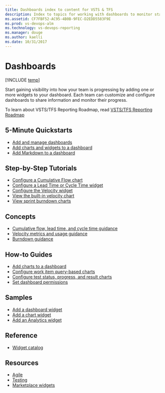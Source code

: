 ```yaml
---
title: Dashboards index to content for VSTS & TFS  
description: Index to topics for working with dashboards to monitor status and trends in VSTS and Team Foundation Server (TFS)  
ms.assetid: CF7FBF52-AC95-4B0B-9FEC-D2EDD5583F9E
ms.prod: vs-devops-alm
ms.technology: vs-devops-reporting
ms.manager: douge
ms.author: kaelli
ms.date: 10/31/2017
---
```


# Dashboards 

[!INCLUDE [temp](../../_shared/version-vsts-tfs-all-versions.md)]


Start gaining visibility into how your team is progressing by adding one or more widgets to your dashboard. Each team can customize and configure dashboards to share information and monitor their progress. 

To learn about VSTS/TFS Reporting Roadmap, read [VSTS/TFS Reporting Roadmap](../analytics/reporting-roadmap.md) 

<!---
## Overview  
[Charts, dashboards, and widgets](overview.md)
-->

## 5-Minute Quickstarts  
- [Add and manage dashboards](dashboards.md)  
- [Add charts and widgets to a dashboard](add-widget-to-dashboard.md)  
- [Add Markdown to a dashboard](add-markdown-to-dashboard.md)   

## Step-by-Step Tutorials

- [Configure a Cumulative Flow chart](cumulative-flow.md?toc=/vsts/report/dashboards/toc.json&bc=/vsts/report/dashboards/breadcrumb/toc.json)
- [Configure a Lead Time or Cycle Time widget](cycle-time-and-lead-time.md?toc=/vsts/report/dashboards/toc.json&bc=/vsts/report/dashboards/breadcrumb/toc.json)
- [Configure the Velocity widget](team-velocity.md?toc=/vsts/report/dashboards/toc.json&bc=/vsts/report/dashboards/breadcrumb/toc.json)
- [View the built-in velocity chart](velocity-chart-data-store.md)
- [View sprint burndown charts](../../work/scrum/sprint-burndown.md?toc=/vsts/report/dashboards/toc.json&bc=/vsts/report/dashboards/breadcrumb/toc.json)

## Concepts
- [Cumulative flow, lead time, and cycle time guidance](cumulative-flow-cycle-lead-time-guidance.md?toc=/vsts/report/dashboards/toc.json&bc=/vsts/report/dashboards/breadcrumb/toc.json)
- [Velocity metrics and usage guidance](velocity-guidance.md)
- [Burndown guidance](burndown-guidance.md?toc=/vsts/report/dashboards/toc.json&bc=/vsts/report/dashboards/breadcrumb/toc.json)


## How-to Guides
- [Add charts to a dashboard](add-charts-to-dashboard.md)  
- [Configure work item query-based charts](charts.md)
- [Configure test status, progress, and result charts](../../manual-test/getting-started/track-test-status.md?toc=/vsts/report/dashboards/toc.json&bc=/vsts/report/dashboards/breadcrumb/toc.json)  
- [Set dashboard permissions](dashboard-permissions.md)  

## Samples
- [Add a dashboard widget](../../extend/develop/add-dashboard-widget.md?toc=/vsts/report/dashboards/toc.json&bc=/vsts/report/dashboards/breadcrumb/toc.json)  
- [Add a chart widget](../../extend/develop/add-chart.md?toc=/vsts/report/dashboards/toc.json&bc=/vsts/report/dashboards/breadcrumb/toc.json)
- [Add an Analytics widget](../extend-analytics/example-analytics-widget.md?toc=/vsts/report/dashboards/toc.json&bc=/vsts/report/dashboards/breadcrumb/toc.json)

## Reference 
- [Widget catalog](widget-catalog.md)  
 
## Resources 
- [Agile](/vsts/#pivot=services&panel=agile)
- [Testing](/vsts/#pivot=services&panel=testing)
- [Marketplace widgets](https://marketplace.visualstudio.com/search?term=widget&target=VSTS&category=All%20categories&sortBy=Relevance)  
 
   
